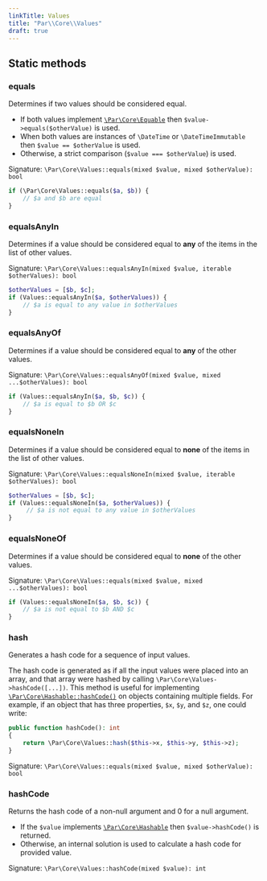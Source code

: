 ```yaml
---
linkTitle: Values
title: "Par\\Core\\Values"
draft: true
---
```


## Static methods

### equals

Determines if two values should be considered equal.

- If both values implement [`\Par\Core\Equable`](../equable) then
  `$value->equals($otherValue)` is used.
- When both values are instances of `\DateTime` or `\DateTimeImmutable` then
  `$value == $otherValue` is used.
- Otherwise, a strict comparison (`$value === $otherValue`) is used.

Signature: `\Par\Core\Values::equals(mixed $value, mixed $otherValue): bool`

```php
if (\Par\Core\Values::equals($a, $b)) {
    // $a and $b are equal
}
```

### equalsAnyIn

Determines if a value should be considered equal to __any__ of the items in the
list of other values.

Signature:
`\Par\Core\Values::equalsAnyIn(mixed $value, iterable $otherValues): bool`

```php
$otherValues = [$b, $c];
if (Values::equalsAnyIn($a, $otherValues)) {
    // $a is equal to any value in $otherValues
}
```

### equalsAnyOf

Determines if a value should be considered equal to __any__ of the other values.

Signature:
`\Par\Core\Values::equalsAnyOf(mixed $value, mixed ...$otherValues): bool`

```php
if (Values::equalsAnyIn($a, $b, $c)) {
    // $a is equal to $b OR $c
}
```

### equalsNoneIn

Determines if a value should be considered equal to __none__ of the items in the
list of other values.

Signature:
`\Par\Core\Values::equalsNoneIn(mixed $value, iterable $otherValues): bool`

```php
$otherValues = [$b, $c];
if (Values::equalsNoneIn($a, $otherValues)) {
     // $a is not equal to any value in $otherValues
}
```

### equalsNoneOf

Determines if a value should be considered equal to __none__ of the other
values.

Signature: `\Par\Core\Values::equals(mixed $value, mixed ...$otherValues): bool`

```php
if (Values::equalsNoneIn($a, $b, $c)) {
    // $a is not equal to $b AND $c
}
```

### hash

Generates a hash code for a sequence of input values.

The hash code is generated as if all the input values were placed into an array,
and that array were hashed by calling `\Par\Core\Values->hashCode([...])`. This
method is
useful for implementing [`\Par\Core\Hashable::hashCode()`](../hashable) on
objects containing
multiple fields. For example, if an object that has three properties, `$x`,
`$y`, and `$z`, one could write:

```php
public function hashCode(): int
{
    return \Par\Core\Values::hash($this->x, $this->y, $this->z);
}
```

Signature: `\Par\Core\Values::equals(mixed $value, mixed $otherValue): bool`

### hashCode

Returns the hash code of a non-null argument and 0 for a null argument.

- If the `$value` implements [`\Par\Core\Hashable`](../hashable) then
  `$value->hashCode()` is
  returned.
- Otherwise, an internal solution is used to calculate a hash code for provided
  value.

Signature: `\Par\Core\Values::hashCode(mixed $value): int`
